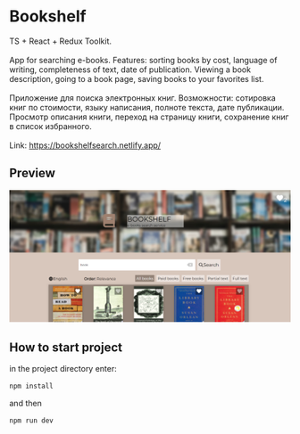 # Bookshelf

TS + React + Redux Toolkit.  
<br />
App for searching e-books. Features: sorting books by cost, language of writing, completeness of text, date of publication. Viewing a book description, going to a book page, saving books to your favorites list.  
<br />
Приложение для поиска электронных книг. Возможности: сотировка книг по стоимости, языку написания, полноте текста, дате публикации. Просмотр описания книги, переход на страницу книги, сохранение книг в список избранного.  
<br />
Link: https://bookshelfsearch.netlify.app/

## Preview

<img src='./src/assets/images/bookshelfpreview.PNG' alt="preview">

## How to start project

in the project directory enter:

```js
npm install
```

and then

```js
npm run dev
```
